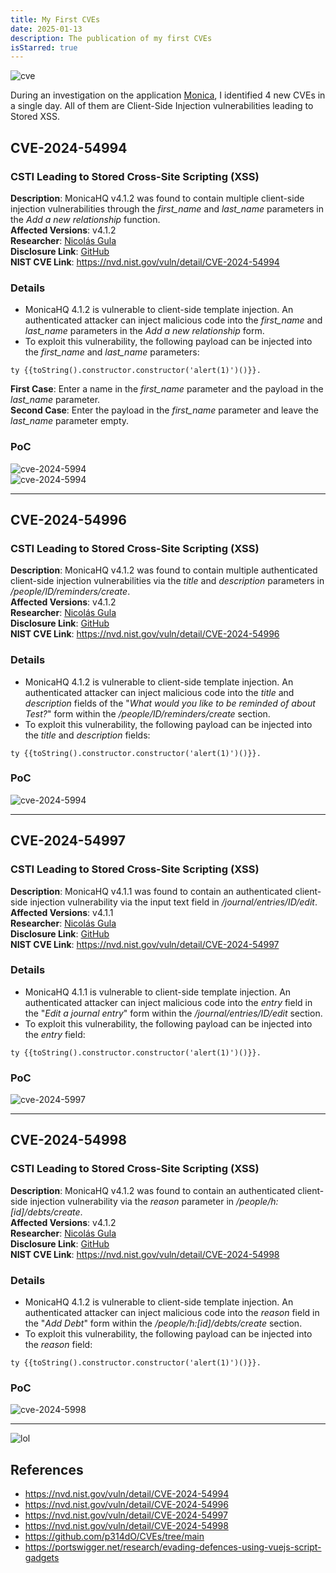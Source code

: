 ```yaml
---
title: My First CVEs
date: 2025-01-13
description: The publication of my first CVEs
isStarred: true
---
```


![cve](1.png)

During an investigation on the application [Monica](https://hub.docker.com/_/monica), I identified 4 new CVEs in a single day. All of them are Client-Side Injection vulnerabilities leading to Stored XSS.

## CVE-2024-54994
### CSTI Leading to Stored Cross-Site Scripting (XSS)

**Description**: MonicaHQ v4.1.2 was found to contain multiple client-side injection vulnerabilities through the *first_name* and *last_name* parameters in the *Add a new relationship* function.  
**Affected Versions**: v4.1.2  
**Researcher**: [Nicolás Gula](https://www.linkedin.com/in/nicolasgula/)  
**Disclosure Link**: [GitHub](https://github.com/p314dO/CVEs/tree/main/CVE-2024-54994)  
**NIST CVE Link**: https://nvd.nist.gov/vuln/detail/CVE-2024-54994  

### Details

- MonicaHQ 4.1.2 is vulnerable to client-side template injection. An authenticated attacker can inject malicious code into the *first_name* and *last_name* parameters in the *Add a new relationship* form.
- To exploit this vulnerability, the following payload can be injected into the *first_name* and *last_name* parameters:

```
ty {{toString().constructor.constructor('alert(1)')()}}.
```


**First Case**: Enter a name in the *first_name* parameter and the payload in the *last_name* parameter.  
**Second Case**: Enter the payload in the *first_name* parameter and leave the *last_name* parameter empty.

### PoC

![cve-2024-5994](first_case.gif)   
![cve-2024-5994](second_case.gif)

---

## CVE-2024-54996
### CSTI Leading to Stored Cross-Site Scripting (XSS)

**Description**: MonicaHQ v4.1.2 was found to contain multiple authenticated client-side injection vulnerabilities via the *title* and *description* parameters in */people/ID/reminders/create*.  
**Affected Versions**: v4.1.2  
**Researcher**: [Nicolás Gula](https://www.linkedin.com/in/nicolasgula/)  
**Disclosure Link**: [GitHub](https://github.com/p314dO/CVEs/tree/main/CVE-2024-54996)  
**NIST CVE Link**: https://nvd.nist.gov/vuln/detail/CVE-2024-54996  

### Details

- MonicaHQ 4.1.2 is vulnerable to client-side template injection. An authenticated attacker can inject malicious code into the *title* and *description* fields of the "*What would you like to be reminded of about Test?*" form within the */people/ID/reminders/create* section.
- To exploit this vulnerability, the following payload can be injected into the *title* and *description* fields:

```
ty {{toString().constructor.constructor('alert(1)')()}}.
```


### PoC

![cve-2024-5994](PoC.gif)

---

## CVE-2024-54997
### CSTI Leading to Stored Cross-Site Scripting (XSS)

**Description**: MonicaHQ v4.1.1 was found to contain an authenticated client-side injection vulnerability via the input text field in */journal/entries/ID/edit*.  
**Affected Versions**: v4.1.1  
**Researcher**: [Nicolás Gula](https://www.linkedin.com/in/nicolasgula/)  
**Disclosure Link**: [GitHub](https://github.com/p314dO/CVEs/tree/main/CVE-2024-54997)  
**NIST CVE Link**: https://nvd.nist.gov/vuln/detail/CVE-2024-54997  

### Details

- MonicaHQ 4.1.1 is vulnerable to client-side template injection. An authenticated attacker can inject malicious code into the *entry* field in the "*Edit a journal entry*" form within the */journal/entries/ID/edit* section.
- To exploit this vulnerability, the following payload can be injected into the *entry* field:

```
ty {{toString().constructor.constructor('alert(1)')()}}.
```


### PoC

![cve-2024-5997](PoC2.gif)

---

## CVE-2024-54998
### CSTI Leading to Stored Cross-Site Scripting (XSS)

**Description**: MonicaHQ v4.1.2 was found to contain an authenticated client-side injection vulnerability via the *reason* parameter in */people/h:[id]/debts/create*.  
**Affected Versions**: v4.1.2  
**Researcher**: [Nicolás Gula](https://www.linkedin.com/in/nicolasgula/)  
**Disclosure Link**: [GitHub](https://github.com/p314dO/CVEs/tree/main/CVE-2024-54998)  
**NIST CVE Link**: https://nvd.nist.gov/vuln/detail/CVE-2024-54998  

### Details

- MonicaHQ 4.1.2 is vulnerable to client-side template injection. An authenticated attacker can inject malicious code into the *reason* field in the "*Add Debt*" form within the */people/h:[id]/debts/create* section.
- To exploit this vulnerability, the following payload can be injected into the *reason* field:

```
ty {{toString().constructor.constructor('alert(1)')()}}.
```

### PoC

![cve-2024-5998](Poc3.gif)


----


![lol](meme.webp)

## References

- https://nvd.nist.gov/vuln/detail/CVE-2024-54994
- https://nvd.nist.gov/vuln/detail/CVE-2024-54996
- https://nvd.nist.gov/vuln/detail/CVE-2024-54997
- https://nvd.nist.gov/vuln/detail/CVE-2024-54998
- https://github.com/p314dO/CVEs/tree/main
- https://portswigger.net/research/evading-defences-using-vuejs-script-gadgets
